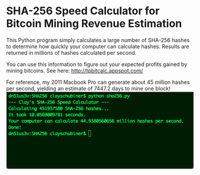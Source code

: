 SHA-256 Speed Calculator for Bitcoin Mining Revenue Estimation
======

This Python program simply calculates a large number of SHA-256 hashes to determine how quickly your computer can calculate hashes. Results are returned in millions of hashes calculated per second.

You can use this information to figure out your expected profits gained by mining bitcoins. See here:
http://tpbitcalc.appspot.com/

For reference, my 2011 Macbook Pro can generate about 45 million hashes per second, yielding an estimate of 7447.2 days to mine one block!
![Sample run of the SHA-256 Speed Calculator](screenshot.png "Sample run of the SHA-256 Speed Calculator")

